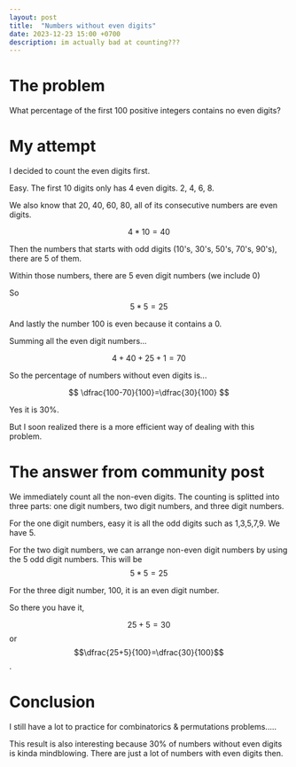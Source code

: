 ```yaml
---
layout: post
title:  "Numbers without even digits"
date: 2023-12-23 15:00 +0700
description: im actually bad at counting???
---
```


# The problem

What percentage of the first 100 positive integers contains no even digits?

# My attempt

I decided to count the even digits first.

Easy. The first 10 digits only has 4 even digits. 2, 4, 6, 8.

We also know that 20, 40, 60, 80, all of its consecutive numbers are even digits.

$$
4*10 = 40
$$

Then the numbers that starts with odd digits (10's, 30's, 50's, 70's, 90's), there are 5 of them.

Within those numbers, there are 5 even digit numbers (we include 0)

So $$5*5=25$$

And lastly the number 100 is even because it contains a 0.

Summing all the even digit numbers...

$$
4+40+25+1=70
$$

So the percentage of numbers without even digits is...

$$
\dfrac{100-70}{100}=\dfrac{30}{100}
$$

Yes it is 30%.

But I soon realized there is a more efficient way of dealing with this problem.

# The answer from community post

We immediately count all the non-even digits. The counting is splitted into three parts: one digit numbers, two digit numbers, and three digit numbers.

For the one digit numbers,
easy it is all the odd digits such as 1,3,5,7,9. We have 5.

For the two digit numbers,
we can arrange non-even digit numbers by using the 5 odd digit numbers. This will be $$5*5=25$$

For the three digit number, 100, it is an even digit number.

So there you have it, 

$$25+5=30$$ or $$\dfrac{25+5}{100}=\dfrac{30}{100}$$.

# Conclusion
I still have a lot to practice for combinatorics & permutations problems.....

This result is also interesting because 30% of numbers without even digits is kinda mindblowing. There are just a lot of numbers with even digits then.